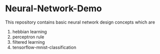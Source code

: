 # Neural-Network-Demo

This repository contains basic neural network design concepts which are
 1. hebbian learning
 2. perceptron rule
 3. filtered learning
 4. tensorflow-mnist-classification
